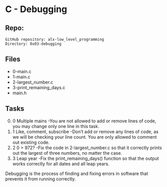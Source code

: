  # C - Debugging


## Repo:

    GitHub repository: alx-low_level_programming
    Directory: 0x03-debugging



## Files
* 0-main.c
* 1-main.c
* 2-largest_number.c
* 3-print_remaining_days.c
* main.h


## Tasks
0. 0 Multiple mains -You are not allowed to add or remove lines of code, you may change only one line in this task.
1. 1 Like, comment, subscribe -Don’t add or remove any lines of code, as we will be checking your line count. You are only allowed to comment out existing code.
2. 2 0 > 972? -Fix the code in 2-largest_number.c so that it correctly prints out the largest of three numbers, no matter the case.
3. 3 Leap year -Fix the print_remaining_days() function so that the output works correctly for all dates and all leap years.



Debugging is the process of finding and fixing errors in software that prevents it from running correctly.
